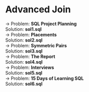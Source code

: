# Advanced Join
-> Problem: **SQL Project Planning**\
Solution: **sol1.sql**\
-> Problem: **Placements**\
Solution: **sol2.sql**\
-> Problem: **Symmetric Pairs**\
Solution: **sol3.sql**\
-> Problem: **The Report**\
Solution: **sol4.sql**\
-> Problem: **Interviews**\
Solution: **sol5.sql**\
-> Problem: **15 Days of Learning SQL**\
Solution: **sol6.sql**